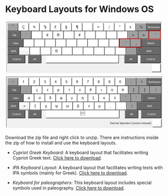 # Keyboard Layouts for Windows OS
![CG1](CG1.jpg)
![CG1](CG2.jpg)

Download the zip file and right click to unzip. There are instructions inside the zip of how to install and use the keyboard layouts.

- *Cypriot Greek Keyboard:* A keyboard layout that facilitates writing Cypriot Greek text. [Click here to download](https://github.com/themistocleous/Keyboard_Layouts/raw/master/CypriotGreekMonotonic.zip).

- *IPA Keyboard Layout:* A keyboard layout that facilitates writing texts with IPA symbols (mainly for Greek). [Click here to download](https://github.com/themistocleous/Keyboard_Layouts/blob/master/KeyboardLayout_IPAGreek.zip).

- *Keyboard for paleographers:* This keyboard layout includes special symbols used in paleography. [Click here to download](https://github.com/themistocleous/Keyboard_Layouts/blob/master/KeyboardLayout_Paleographic.zip).
